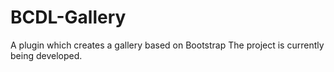 # BCDL-Gallery
A plugin which creates a gallery based on Bootstrap
The project is currently being developed.
